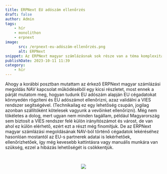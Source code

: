```yaml
---
title: ERPNext EU adószám ellenőrzés
draft: false
author: Admin
tags:
    - hír
    - monolithon
    - erpnext
image:
      src: /erpnext-eu-adószám-ellenőrzés.png
      alt: ERPNext
snippet: Az ERPNext magyar számlázásnak sok része van a téma komplexitásából adódóan. EU partner esetén az EU adószám ellenőrzése kulcskérdés.
publishDate: 2023-10-11 11:39
category:
    - hír
---
```


<p>Ahogy a korábbi posztban mutattam az érkező ERPNext magyar számlázási megoldás NAV kapcsolat működéséből egy kicsi részletet, most ennek a párját mutatom meg, hogyan tudunk EU adószám alapján EU cégadatokat könnyedén rögzíteni és EU adószámot ellenőrizni, azaz validálni a VIES rendszer segítségével. (Technikailag ez egy lehetőség csupán, jogilag azonban szállítóként kötelesek vagyunk a vevőinket ellenőrizni). Még nem tökéletes a dolog, mert ugyan nem minden tagállam, például Magyarország sem biztosít a VIES rendszer felé külön irányítószámot és várost, de van ahol ez külön elérhető, ezért ezt a részt még finomítjuk. De az ERPNext magyar számlázási megoldásának NAV-ból történő cégadatok lekéréséhez hasonlóan mostantól az EU-s partnerek adatai is lekérhetőek, ellenőrizhetőek, így még kevesebb kattintásra vagy manuális munkára van szükség, ezzel a hibázás lehetőségét is csökkentjük. </p><p><br></p><p style="text-align: center;"><img src="/GaTn0ke.gif"></p>




